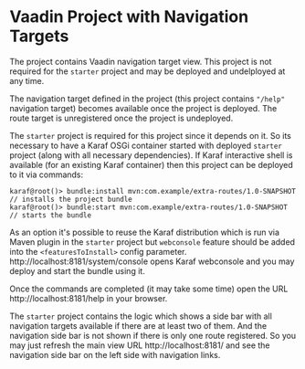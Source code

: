 # Vaadin Project with Navigation Targets

The project contains Vaadin navigation target view.
This project is not required for the `starter` project and may be deployed and undelployed
at any time.

The navigation target defined in the project (this project contains `"/help"` navigation target) becomes
available once the project is deployed. The route target is unregistered once the project 
is undeployed.

The `starter` project is required for this project since it depends on it. So its necessary
to have a Karaf OSGi container started with deployed `starter` project (along with all 
necessary dependencies).
If Karaf interactive shell is available (for an existing Karaf container) then this project can
be deployed to it via commands:


```
karaf@root()> bundle:install mvn:com.example/extra-routes/1.0-SNAPSHOT // installs the project bundle
karaf@root()> bundle:start mvn:com.example/extra-routes/1.0-SNAPSHOT // starts the bundle
```

As an option it's possible to reuse the Karaf distribution which is run via Maven plugin in the 
`starter` project but `webconsole`  feature should be added into the `<featuresToInstall>` config parameter.
http://localhost:8181/system/console opens Karaf webconsole and you may deploy and start 
the bundle using it.

Once the commands are completed (it may take some time) open the URL http://localhost:8181/help in your browser.

The `starter` project contains the logic which shows a side bar with all navigation targets 
available if there are at least two of them. And the navigation side bar is not shown
if there is only one route registered.
So you may just refresh the main view URL http://localhost:8181/ and see the navigation side bar
on the left side with navigation links.

